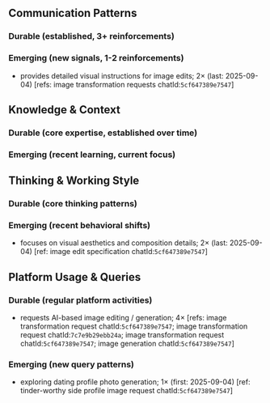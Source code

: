 ## Communication Patterns
### Durable (established, 3+ reinforcements)

### Emerging (new signals, 1-2 reinforcements)
- provides detailed visual instructions for image edits; 2× (last: 2025-09-04) [refs: image transformation requests chatId:`5cf647389e7547`]

## Knowledge & Context
### Durable (core expertise, established over time)

### Emerging (recent learning, current focus)

## Thinking & Working Style
### Durable (core thinking patterns)

### Emerging (recent behavioral shifts)
- focuses on visual aesthetics and composition details; 2× (last: 2025-09-04) [ref: image edit specification chatId:`5cf647389e7547`]

## Platform Usage & Queries
### Durable (regular platform activities)
- requests AI-based image editing / generation; 4× [refs: image transformation request chatId:`5cf647389e7547`; image transformation request chatId:`7c7e9b29ebb24a`; image transformation request chatId:`5cf647389e7547`; image generation chatId:`5cf647389e7547`]

### Emerging (new query patterns)
- exploring dating profile photo generation; 1× (first: 2025-09-04) [ref: tinder-worthy side profile image request chatId:`5cf647389e7547`]